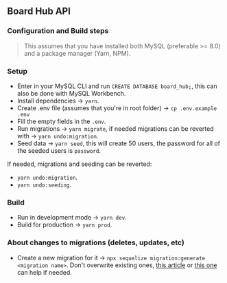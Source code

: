 ## Board Hub API 

### Configuration and Build steps
> This assumes that you have installed both MySQL (preferable >= 8.0) and a package manager (Yarn, NPM).

### Setup
- Enter in your MySQL CLI and run `CREATE DATABASE board_hub;`, this can also be done with MySQL Workbench.
- Install dependencies → `yarn`.
- Create .env file (assumes that you're in root folder) → `cp .env.example .env`
- Fill the empty fields in the `.env`.
- Run migrations → `yarn migrate`, if needed migrations can be reverted with → `yarn undo:migration`.
- Seed data → `yarn seed`, this will create 50 users, the password for all of the seeded users is `password`.

If needed, migrations and seeding can be reverted:

- `yarn undo:migration`.
- `yarn undo:seeding`.

### Build
- Run in development mode → `yarn dev`.
- Build for production → `yarn prod`.

### About changes to migrations (deletes, updates, etc)

- Create a new migration for it → `npx sequelize migration:generate <migration name>`. Don't overwrite existing ones, [this article](https://dev.to/anayooleru/modifying-an-existing-sequelize-migration-1mnn)  or [this one](https://sequelize.org/master/manual/migrations.html) can help if needed.